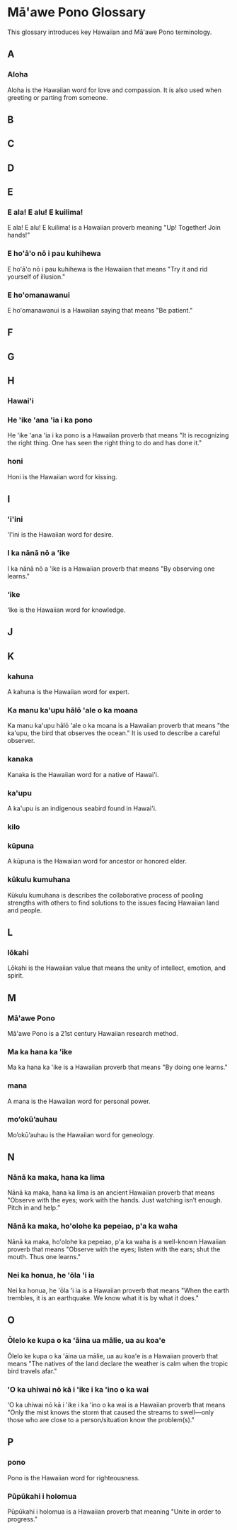 # Mā'awe Pono Glossary
This glossary introduces key Hawaiian and Mā'awe Pono terminology.

## A
### Aloha
Aloha is the Hawaiian word for love and compassion. It is also used when greeting or parting from someone.

## B
## C
## D
## E
### E ala! E alu! E kuilima!
E ala! E alu! E kuilima! is a Hawaiian proverb meaning "Up! Together! Join hands!"

### E ho'ā'o nō i pau kuhihewa
E ho'ā'o nō i pau kuhihewa is the Hawaiian that means "Try it and rid yourself of illusion."

### E ho'omanawanui
E ho'omanawanui is a Hawaiian saying that means "Be patient."

## F
## G
## H
### Hawai'i

### He 'ike 'ana 'ia i ka pono
He 'ike 'ana 'ia i ka pono is a Hawaiian proverb that means "It is recognizing the right thing. One has seen the right thing to do and has done it."

### honi
Honi is the Hawaiian word for kissing.

## I
### 'i'ini
'I'ini is the Hawaiian word for desire.

### I ka nānā nō a 'ike
I ka nānā nō a 'ike is a Hawaiian proverb that means "By observing one learns."

### ‘ike
‘Ike is the Hawaiian word for knowledge.

## J
## K
### kahuna
A kahuna is the Hawaiian word for expert.

### Ka manu ka'upu hālō 'ale o ka moana
Ka manu ka'upu hālō 'ale o ka moana is a Hawaiian proverb that means "the ka'upu, the bird that observes the ocean." It is used to describe a careful observer. 

### kanaka
Kanaka is the Hawaiian word for a native of Hawai'i.

### ka'upu
A ka'upu is an indigenous seabird found in Hawai'i.

### kilo

### kūpuna
 A kūpuna is the Hawaiian word for ancestor or honored elder.
 
 ### kūkulu kumuhana
 Kūkulu kumuhana is describes the collaborative process of pooling strengths with others to find solutions to the issues facing Hawaiian land and people.

## L
### lōkahi
 Lōkahi is the Hawaiian value that means the unity of intellect, emotion, and spirit.

## M      
### Mā'awe Pono
Mā'awe Pono is a 21st century Hawaiian research method. 

### Ma ka hana ka 'ike
Ma ka hana ka 'ike is a Hawaiian proverb that means "By doing one learns."

### mana
A mana is the Hawaiian word for personal power.

### mo’okū’auhau
Mo’okū’auhau is the Hawaiian word for geneology.

## N
### Nānā ka maka, hana ka lima
Nānā ka maka, hana ka lima is an ancient Hawaiian proverb that means "Observe with the eyes; work with the hands. Just watching isn’t enough. Pitch in and help.”

### Nānā ka maka, ho'olohe ka pepeiao, p'a ka waha
Nānā ka maka, ho'olohe ka pepeiao, p'a ka waha is a well-known Hawaiian proverb that means "Observe with the eyes; listen with the ears; shut the mouth. Thus one learns."

### Nei ka honua, he 'ōla 'i ia
Nei ka honua, he 'ōla 'i ia is a Hawaiian proverb that means "When the earth trembles, it is an earthquake. We know what it is by what it does."

## O
### Ōlelo ke kupa o ka 'āina ua mālie, ua au koa'e
Ōlelo ke kupa o ka 'āina ua mālie, ua au koa'e is a Hawaiian proverb that means "The natives of the land declare the weather is calm when the tropic bird travels afar."

### 'O ka uhiwai nō kā i 'ike i ka 'ino o ka wai
'O ka uhiwai nō kā i 'ike i ka 'ino o ka wai is a Hawaiian proverb that means "Only the mist knows the storm that caused the streams to swell—only those who are close to a person/situation know the problem(s)."

## P
### pono
Pono is the Hawaiian word for righteousness.

### Pūpūkahi i holomua
Pūpūkahi i holomua is a Hawaiian proverb that meaning "Unite in order to progress."



